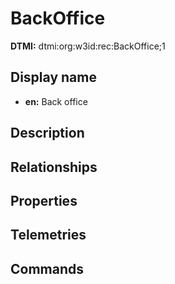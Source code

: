 # BackOffice
**DTMI:** dtmi:org:w3id:rec:BackOffice;1
## Display name
- **en:** Back office
## Description
## Relationships
## Properties
## Telemetries
## Commands
